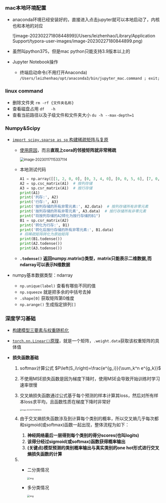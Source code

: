 ### mac本地环境配置

- anaconda环境已经安装好的，直接进入点击jupyter就可以本地启动了，内核也和本地的对应

  ![image-20230227180844899](/Users/leizhenhao/Library/Application Support/typora-user-images/image-20230227180844899.png)

- 虽然叫python375，但是mac python只能支持3.9版本以上的

- Jupyter Notebook操作

  - 终端启动命令(不用打开Anaconda) `/Users/leizhenhao/opt/anaconda3/bin/jupyter_mac.command ; exit;`

### linux command

- 删除文件夹 `rm -rf {文件夹名称}`
- 查看磁盘占用 `df   -h`
- 查看当前路径以及子级文件和文件夹大小 `du -h --max-depth=1`

### Numpy&Scipy

- [`import scipy.sparse as sp` 构建稀疏矩阵与复原](https://blog.csdn.net/Xu_JL1997/article/details/83036442)

  - [使用原因](https://baijiahao.baidu.com/s?id=1666715444573651466&wfr=spider&for=pc)，而且**直观上cora的邻接矩阵就非常稀疏**

    <img src="/Users/leizhenhao/Library/Application Support/typora-user-images/image-20230117115337114.png" alt="image-20230117115337114" style="zoom:80%;" />

  - 本地测试代码

    ```python
    A1 = np.array([[1, 2, 0, 0], [0, 3, 4, 0], [0, 0, 5, 6], [7, 0, 8, 9]])
    A2 = sp.csc_matrix(A1)  # 按列存储
    A3 = sp.csr_matrix(A1)  # 按行存储
    print(A1)
    print('列存:', A2)
    print('行存:', A3)
    print('按列存储的所有非零元素:', A2.data)  # 按列存储所有非零元素
    print('按列存储的所有非零元素', A3.data)  # 按行存储所有非零元素
    print("将按列存储的A2转化为按行存储的B1")
    B1 = sp.csr_matrix(A2)
    print('转化为行存:', B1)
    print('转化后按行存储的所有非零元素:', B1.data)
    # 将稀疏矩阵转化为原始矩阵
    print(B1.todense())
    print(A2.todense())
    print(A3.todense())
    ```

  - **`.todense()` 返回numpy.matrix()类型，matrix只能表示二维数据,而ndarray可以表示N维数据**

- numpy基本数据类型：ndarray

  - `np.unique(label)` 查看有哪些不同的值
  - `np.squeeze` 就是把多余的中括号去掉
  - `.shape[0]` 获取矩阵第0维度
  - `np.arange()` 生成指定排列`[]`

### 深度学习基础

- [构建模型三要素与权重随机化](https://www.cnblogs.com/PythonLearner/p/13587092.html)

- [`torch.nn.Linear()`原理](https://blog.csdn.net/qq_35037684/article/details/121624295)，就是一个矩阵，`.weight.data`获取该权重矩阵的具体值

- **损失函数基础**

  1. softmax计算公式 $P\left(S_i\right)=\frac{e^{g_i}}{\sum_k^n e^{g_k}}$

  2. 不使用MSE损失函数是因为梯度下降时，使用MSE会导致开始训练时学习速率很慢

  3. 交叉熵损失函数通过公式基于每个预测的样本计算其loss，然后对所有样本loss求平均，且函数性质在梯度下降时非常好

     <img src="/Users/leizhenhao/Library/Application Support/typora-user-images/image-20230211120819643.png" alt="image-20230211120819643" style="zoom:35%;" />

  4. 由于交叉熵损失函数涉及到计算每个类别的概率，所以交叉熵几乎每次都和sigmoid(或softmax)函数一起出现，整体流程为如下：

     1. **神经网络最后一层得到每个类别的得分scores(也叫logits)**
     2. **该得分经过sigmoid(或softmax)函数获得概率输出**
     3. **(关键点)模型预测的类别概率输出与真实类别的one hot形式进行交叉熵损失函数的计算**

  5. - 二分类情况

       <img src="https://pic1.zhimg.com/80/v2-d44fea1bda9338eaabf8e96df099981c_1440w.webp" alt="img" style="zoom:50%;" />

     - 多分类情况

       <img src="https://pic2.zhimg.com/80/v2-08a626d27078d36541ad0b02d560efa5_1440w.webp" alt="img" style="zoom:50%;" />
